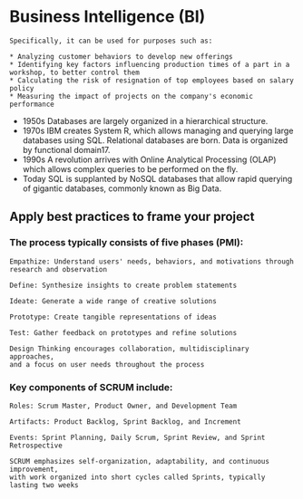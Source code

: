 # Business Intelligence (BI)

```
Specifically, it can be used for purposes such as:

* Analyzing customer behaviors to develop new offerings
* Identifying key factors influencing production times of a part in a workshop, to better control them
* Calculating the risk of resignation of top employees based on salary policy
* Measuring the impact of projects on the company's economic performance
```

- 1950s Databases are largely organized in a hierarchical structure.
- 1970s IBM creates System R, which allows managing and querying large databases using SQL. Relational databases are born. Data is organized by functional domain17.
- 1990s A revolution arrives with Online Analytical Processing (OLAP) which allows complex queries to be performed on the fly.
- Today SQL is supplanted by NoSQL databases that allow rapid querying of gigantic databases, commonly known as Big Data.

## Apply best practices to frame your project

### The process typically consists of five phases (PMI):

```
Empathize: Understand users' needs, behaviors, and motivations through research and observation

Define: Synthesize insights to create problem statements

Ideate: Generate a wide range of creative solutions

Prototype: Create tangible representations of ideas

Test: Gather feedback on prototypes and refine solutions

Design Thinking encourages collaboration, multidisciplinary approaches, 
and a focus on user needs throughout the process
```
### Key components of SCRUM include:

```
Roles: Scrum Master, Product Owner, and Development Team

Artifacts: Product Backlog, Sprint Backlog, and Increment

Events: Sprint Planning, Daily Scrum, Sprint Review, and Sprint Retrospective

SCRUM emphasizes self-organization, adaptability, and continuous improvement, 
with work organized into short cycles called Sprints, typically lasting two weeks
```

